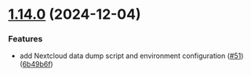 # [1.14.0](https://github.com/arpanrec/home-lab/compare/1.13.3...1.14.0) (2024-12-04)


### Features

* add Nextcloud data dump script and environment configuration ([#51](https://github.com/arpanrec/home-lab/issues/51)) ([6b49b6f](https://github.com/arpanrec/home-lab/commit/6b49b6fb351e05bde760e1fb0b85dbd02e0e7f6e))

